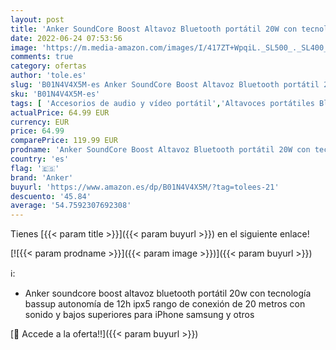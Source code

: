 ```yaml
---
layout: post
title: 'Anker SoundCore Boost Altavoz Bluetooth portátil 20W con tecnología BassUp  autonomía de 12h  IPX5  rango de conexión de 20 metros  con sonido y bajos superiores para iPhone  Samsung y otros'
date: 2022-06-24 07:53:56
image: 'https://m.media-amazon.com/images/I/417ZT+WpqiL._SL500_._SL400_.jpg'
comments: true
category: ofertas
author: 'tole.es'
slug: 'B01N4V4X5M-es Anker SoundCore Boost Altavoz Bluetooth portátil 20W con...'
sku: 'B01N4V4X5M-es'
tags: [ 'Accesorios de audio y vídeo portátil','Altavoces portátiles Bluetooth','Altavoces portátiles y altavoces con puerto dock','Audio y vídeo portátil','Electrónica','anker','iphone','🇪🇸', ]
actualPrice: 64.99 EUR
currency: EUR
price: 64.99
comparePrice: 119.99 EUR
prodname: 'Anker SoundCore Boost Altavoz Bluetooth portátil 20W con tecnología BassUp  autonomía de 12h  IPX5  rango de conexión de 20 metros  con sonido y bajos superiores para iPhone  Samsung y otros'
country: 'es'
flag: '🇪🇸'
brand: 'Anker'
buyurl: 'https://www.amazon.es/dp/B01N4V4X5M/?tag=tolees-21'
descuento: '45.84'
average: '54.7592307692308'
---
```


Tienes [{{< param title >}}]({{< param buyurl >}}) en el siguiente enlace!

[![{{< param prodname >}}]({{< param image >}})]({{< param buyurl >}})

ℹ️:

- Anker soundcore boost altavoz bluetooth portátil 20w con tecnología bassup autonomía de 12h ipx5 rango de conexión de 20 metros con sonido y bajos superiores para iPhone samsung y otros

[🛒 Accede a la oferta!!]({{< param buyurl >}})
